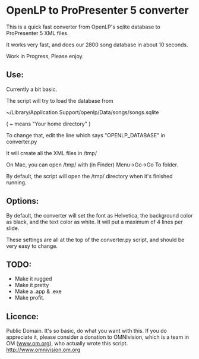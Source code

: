 # OpenLP to ProPresenter 5 converter

This is a quick fast converter from OpenLP's sqlite database to ProPresenter 5 XML files.

It works very fast, and does our 2800 song database in about 10 seconds.

Work in Progress, Please enjoy.

## Use:

Currently a bit basic.

The script will try to load the database from

~/Library/Application Support/openlp/Data/songs/songs.sqlite

( ~ means "Your home directory" )

To change that, edit the line which says "OPENLP_DATABASE" in converter.py

It will create all the XML files in /tmp/

On Mac, you can open /tmp/ with (in Finder) Menu->Go->Go To folder.

By default, the script will open the /tmp/ directory when it's finished running.

## Options:

By default, the converter will set the font as Helvetica,
the background color as black, and the text color as white.
It will put a maximum of 4 lines per slide.

These settings are all at the top of the converter.py script, and should be very easy to change.

## TODO:

- Make it rugged
- Make it pretty
- Make a .app & .exe
- Make profit.

## Licence:

Public Domain.  It's so basic, do what you want with this.  If you do appreciate it, please
consider a donation to OMNIvision, which is a team in OM (www.om.org), who actually wrote this
script. http://www.omnivision.om.org


